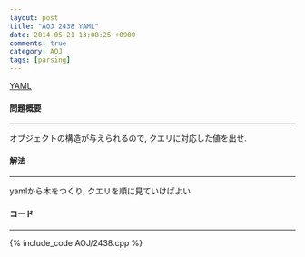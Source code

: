 ```yaml
---
layout: post
title: "AOJ 2438 YAML"
date: 2014-05-21 13:08:25 +0900
comments: true
category: AOJ
tags: [parsing]
---
```


[YAML](http://judge.u-aizu.ac.jp/onlinejudge/description.jsp?id=2438)

#### 問題概要

****

オブジェクトの構造が与えられるので, クエリに対応した値を出せ.

#### 解法

****

yamlから木をつくり, クエリを順に見ていけばよい

#### コード

****

{% include_code AOJ/2438.cpp %}
